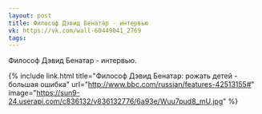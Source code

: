 ```yaml
---
layout: post
title: Философ Дэвид Бенатар - интервью
vk: https://vk.com/wall-60449041_2769
tags:
---
```

Философ Дэвид Бенатар - интервью. 

{% include link.html title="Философ Дэвид Бенатар: рожать детей - большая ошибка" url="http://www.bbc.com/russian/features-42513155#" image="https://sun9-24.userapi.com/c836132/v836132776/6a93e/Wuu7pud8_mU.jpg" %}